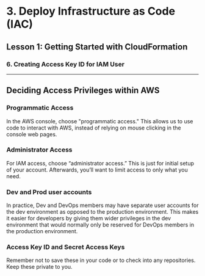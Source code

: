 # 3. Deploy Infrastructure as Code (IAC)

## Lesson 1: Getting Started with CloudFormation 


### 6. Creating Access Key ID for IAM User

___

## Deciding Access Privileges within AWS
### Programmatic Access
In the AWS console, choose "programmatic access." This allows us to use code to interact with AWS, instead of relying on mouse clicking in the console web pages.

### Administrator Access
For IAM access, choose “administrator access.” This is just for initial setup of your account. Afterwards, you’ll want to limit access to only what you need.

### Dev and Prod user accounts
In practice, Dev and DevOps members may have separate user accounts for the dev environment as opposed to the production environment. This makes it easier for developers by giving them wider privileges in the dev environment that would normally only be reserved for DevOps members in the production environment.

### Access Key ID and Secret Access Keys
Remember not to save these in your code or to check into any repositories. Keep these private to you.